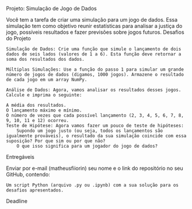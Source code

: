 Projeto: Simulação de Jogo de Dados


Você tem a tarefa de criar uma simulação para um jogo de dados. Essa simulação tem como objetivo reunir estatísticas para analisar a justiça do jogo, possíveis resultados e fazer previsões sobre jogos futuros.
Desafios do Projeto

    Simulação de Dados: Crie uma função que simule o lançamento de dois dados de seis lados (valores de 1 a 6). Esta função deve retornar a soma dos resultados dos dados.

    Múltiplas Simulações: Use a função do passo 1 para simular um grande número de jogos de dados (digamos, 1000 jogos). Armazene o resultado de cada jogo em um array NumPy.

    Análise de Dados: Agora, vamos analisar os resultados desses jogos. Calcule e imprima o seguinte:

    A média dos resultados.
    O lançamento máximo e mínimo.
    O número de vezes que cada possível lançamento (2, 3, 4, 5, 6, 7, 8, 9, 10, 11 e 12) ocorreu.
    Teste de Hipótese: Agora vamos fazer um pouco de teste de hipóteses:
        Supondo um jogo justo (ou seja, todos os lançamentos são igualmente prováveis), o resultado da sua simulação coincide com essa suposição? Por que sim ou por que não?
        O que isso significa para um jogador do jogo de dados?

Entregáveis

Enviar por e-mail (matheusfiiorin) seu nome e o link do repositório no seu GitHub, contendo:

    Um script Python (arquivo .py ou .ipynb) com a sua solução para os desafios apresentados.

Deadline
